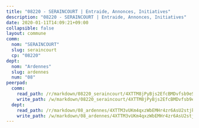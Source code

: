 ```yaml
---
title: "08220 - SERAINCOURT | Entraide, Annonces, Initiatives"
description: "08220 - SERAINCOURT | Entraide, Annonces, Initiatives"
date: 2020-01-11T14:09:21+09:00
collapsible: false
layout: commune
comm:
  nom: "SERAINCOURT"
  slug: seraincourt
  cp: "08220"
dept:
  nom: "Ardennes"
  slug: ardennes
  num: "08"
peerpad:
  comm:
    read_path: /r/markdown/08220_seraincourt/4XTTM8jPyBjs2EfcBMDvfsb9eS6HmHGCyi76xTCq1fGfSEPcY
    write_path: /w/markdown/08220_seraincourt/4XTTM8jPyBjs2EfcBMDvfsb9eS6HmHGCyi76xTCq1fGfSEPcY-K3TgUGo3EmqmDqodhdVpsJapUHgmHFqhGAuExLWa5XWnnqBDKQqSWLj6D4Pd5teEDb11MKsR267MwcTusvcByLgcECAYq44jNxrari6b18YfnJbp6gqw5RbNm8tRYSkqAupya9et
  dept:
    read_path: /r/markdown/08_ardennes/4XTTM3vUKm4qxzWbEMHr4zr6AsU2stjkKdsaY9uMbmhXjv9QM
    write_path: /w/markdown/08_ardennes/4XTTM3vUKm4qxzWbEMHr4zr6AsU2stjkKdsaY9uMbmhXjv9QM-K3TgUMB9u4JvtZdFBPfBexH6pGeKJREiRZLakfAxGDqg6fgd1ib6XHxM9tkwaYxqJV2qNTbboL5jGpTS7re5rUf5cB5fLzdnicM4aJkF5ZXmkvCRXEh5XT7432iWRZFby5MMVbKP
---
```


